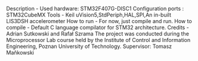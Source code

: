 Description - Used hardware: STM32F407G-DISC1
Configuration ports : STM32CubeMX
Tools - Keil uVision5,StdPeriph,HAL,SPI,An in-built LIS3DSH accelerometer
How to run - For now, just compile and run.
How to compile - Default C language compilator for STM32 architecture.
Credits - Adrian Sutkowski and Rafał Szrama
The project was conducted during the Microprocessor Lab course held by the Institute of Control and Information Engineering, Poznan University of Technology. Supervisor: Tomasz Mañkowski